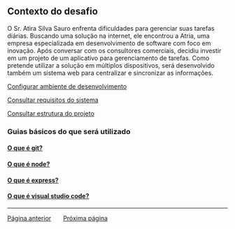 ## Contexto do desafio
O Sr. Atira Silva Sauro enfrenta dificuldades para gerenciar suas tarefas diárias. Buscando uma solução na internet, ele encontrou a Atria, uma empresa especializada em desenvolvimento de software com foco em inovação. Após conversar com os consultores comerciais, decidiu investir em um projeto de um aplicativo para gerenciamento de tarefas. Como pretende utilizar a solução em múltiplos dispositivos, será desenvolvido também um sistema web para centralizar e sincronizar as informações.

[Configurar ambiente de desenvolvimento](./configuracao-ambiente.md)

[Consultar requisitos do sistema](./instructions/description.md)

[Consultar estrutura do projeto](./instructions/project-arch.md)

### Guias básicos do que será utilizado
#### [O que é git?](./instructions/git.md)
#### [O que é node?](./instructions/node.md)
#### [O que é express?](./instructions/express.md)
#### [O que é visual studio code?](./instructions/express.md)

---
<p><a href="../README.md">Página anterior</a>  	&#160;  	&#160; 	&#160; <a href="#">Próxima página</a></p>
